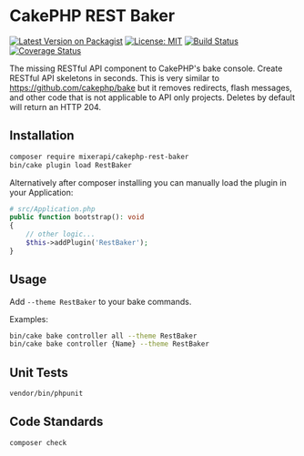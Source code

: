 # CakePHP REST Baker

[![Latest Version on Packagist](https://img.shields.io/packagist/v/mixerapi/cakephp-rest-baker.svg?style=flat-square)](https://packagist.org/packages/mixerapi/cakephp-rest-baker)
[![License: MIT](https://img.shields.io/badge/License-MIT-yellow.svg)](LICENSE.md)
[![Build Status](https://travis-ci.org/mixerapi/cakephp-rest-baker.svg?branch=master)](https://travis-ci.org/mixerapi/cakephp-rest-baker)
[![Coverage Status](https://coveralls.io/repos/github/mixerapi/cakephp-rest-baker/badge.svg?branch=master)](https://coveralls.io/github/mixerapi/cakephp-rest-baker?branch=master)

The missing RESTful API component to CakePHP's bake console. Create RESTful API skeletons in seconds. This is very 
similar to https://github.com/cakephp/bake but it removes redirects, flash messages, and other code that is not 
applicable to API only projects. Deletes by default will return an HTTP 204.

## Installation

```bash
composer require mixerapi/cakephp-rest-baker
bin/cake plugin load RestBaker
```

Alternatively after composer installing you can manually load the plugin in your Application:

```php
# src/Application.php
public function bootstrap(): void
{
    // other logic...
    $this->addPlugin('RestBaker');
}
```

## Usage

Add `--theme RestBaker` to your bake commands.

Examples:
 
```bash
bin/cake bake controller all --theme RestBaker
bin/cake bake controller {Name} --theme RestBaker
```

## Unit Tests

```bash
vendor/bin/phpunit
```

## Code Standards

```bash
composer check
```
